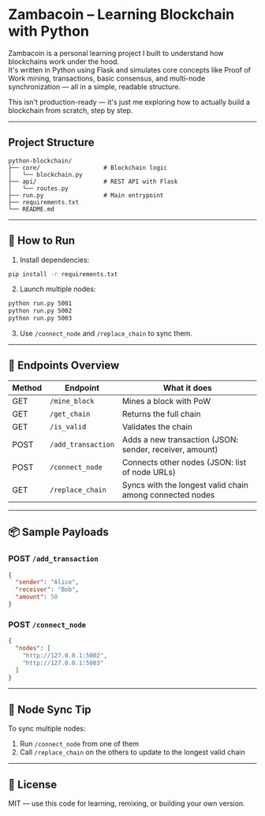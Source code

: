 # Zambacoin – Learning Blockchain with Python

Zambacoin is a personal learning project I built to understand how blockchains work under the hood.  
It's written in Python using Flask and simulates core concepts like Proof of Work mining, transactions, basic consensus, and multi-node synchronization — all in a simple, readable structure.

This isn't production-ready — it's just me exploring how to actually build a blockchain from scratch, step by step.

---

## Project Structure

```
python-blockchain/
├── core/                  # Blockchain logic
│   └── blockchain.py
├── api/                   # REST API with Flask
│   └── routes.py
├── run.py                 # Main entrypoint
├── requirements.txt
└── README.md
```

---

## 🚀 How to Run

1. Install dependencies:
```bash
pip install -r requirements.txt
```

2. Launch multiple nodes:
```bash
python run.py 5001
python run.py 5002
python run.py 5003
```

3. Use `/connect_node` and `/replace_chain` to sync them.

---

## 📡 Endpoints Overview

| Method | Endpoint           | What it does                                               |
|--------|--------------------|-------------------------------------------------------------|
| GET    | `/mine_block`      | Mines a block with PoW                                     |
| GET    | `/get_chain`       | Returns the full chain                                     |
| GET    | `/is_valid`        | Validates the chain                                        |
| POST   | `/add_transaction` | Adds a new transaction (JSON: sender, receiver, amount)     |
| POST   | `/connect_node`    | Connects other nodes (JSON: list of node URLs)              |
| GET    | `/replace_chain`   | Syncs with the longest valid chain among connected nodes    |

---

## 📦 Sample Payloads

### POST `/add_transaction`

```json
{
  "sender": "Alice",
  "receiver": "Bob",
  "amount": 50
}
```

### POST `/connect_node`

```json
{
  "nodes": [
    "http://127.0.0.1:5002",
    "http://127.0.0.1:5003"
  ]
}
```

---

## 🔁 Node Sync Tip

To sync multiple nodes:
1. Run `/connect_node` from one of them
2. Call `/replace_chain` on the others to update to the longest valid chain

---

## 📄 License

MIT — use this code for learning, remixing, or building your own version.
